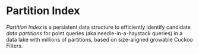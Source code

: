 # Partition Index

_Partition Index_ is a persistent data structure to efficiently identify
candidate _data partitions_ for point queries (aka needle-in-a-haystack
queries) in a data lake with millions of partitions, based on size-aligned
growable Cuckoo Filters.

